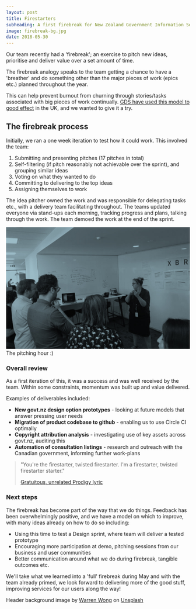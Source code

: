 ```yaml
---
layout: post
title: Firestarters
subheading: A first firebreak for New Zealand Government Information Services
image: firebreak-bg.jpg
date: 2018-05-30
---
```


Our team recently had a 'firebreak'; an exercise to pitch new ideas, prioritise and deliver value over a set amount of time.

The firebreak analogy speaks to the team getting a chance to have a 'breather' and do something other than the major pieces of work (epics etc.) planned throughout the year.

This can help prevent burnout from churning through stories/tasks associated with big pieces of work continually. [GDS have used this model to good effect](https://insidegovuk.blog.gov.uk/2015/02/06/gov-uks-firebreak-why-and-how-we-spent-a-month-working-differently/ "GDS Firebreak") in the UK, and we wanted to give it a try.

The firebreak process
---------------------

Initially, we ran a one week iteration to test how it could work. This involved the team:

1.  Submitting and presenting pitches (17 pitches in total)
2.  Self-filtering (if pitch reasonably not achievable over the sprint), and grouping similar ideas
3.  Voting on what they wanted to do
4.  Committing to delivering to the top ideas
5.  Assigning themselves to work

The idea pitcher owned the work and was responsible for delegating tasks etc., with a delivery team facilitating throughout. The teams updated everyone via stand-ups each morning, tracking progress and plans, talking through the work. The team demoed the work at the end of the sprint.

![Pitching session with team members gathered around listening intently to speaker in front of whiteboard](/images/firebreak-pitch-1.jpg) The pitching hour :)

### Overall review

As a first iteration of this, it was a success and was well received by the team. Within some constraints, momentum was built up and value delivered.

Examples of deliverables included:

*   **New govt.nz design option prototypes** \- looking at future models that answer pressing user needs
*   **Migration of product codebase to github** \- enabling us to use Circle CI optimally
*   **Copyright attribution analysis** \- investigating use of key assets across govt.nz, auditing this
*   **Automation of consultation listings** \- research and outreach with the Canadian government, informing further work-plans

> "You're the firestarter, twisted firestarter. I'm a firestarter, twisted firestarter starter."
> 
> [Gratuitous, unrelated Prodigy lyric](https://www.youtube.com/watch?v=3MNqkc7E3w0 "Prodigy")

### Next steps

The firebreak has become part of the way that we do things. Feedback has been overwhelmingly positive, and we have a model on which to improve, with many ideas already on how to do so including:

*   Using this time to test a Design sprint, where team will deliver a tested prototype
*   Encouraging more participation at demo, pitching sessions from our business and user communities
*   Better communication around what we do during firebreak, tangible outcomes etc.

We'll take what we learned into a 'full' firebreak during May and with the team already primed, we look forward to delivering more of the good stuff, improving services for our users along the way!

Header background image by [Warren Wong](https://unsplash.com/photos/kMRMcUcO81M?utm_source=unsplash&utm_medium=referral&utm_content=creditCopyText) on [Unsplash](https://unsplash.com/?utm_source=unsplash&utm_medium=referral&utm_content=creditCopyText)
